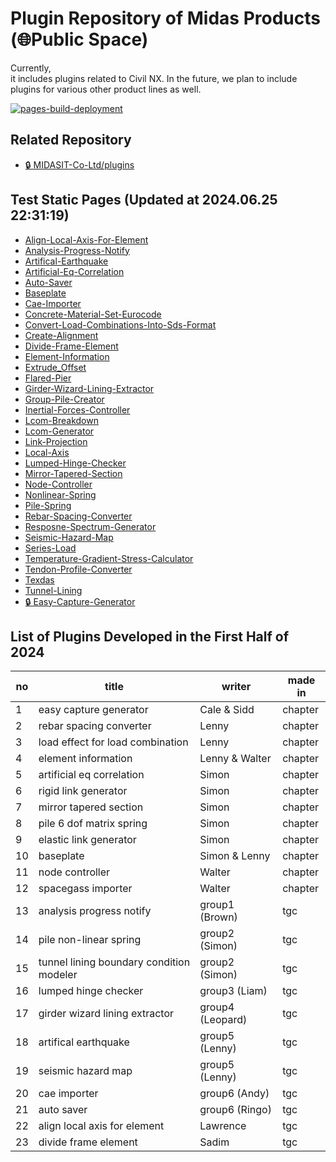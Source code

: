 # Plugin Repository of Midas Products (🌐Public Space)
Currently,  
it includes plugins related to Civil NX. In the future, we plan to include plugins for various other product lines as well.

[![pages-build-deployment](https://github.com/midasit-dev/plugintest/actions/workflows/pages/pages-build-deployment/badge.svg?branch=main)](https://github.com/midasit-dev/plugintest/actions/workflows/pages/pages-build-deployment)

## Related Repository
- [🔒 MIDASIT-Co-Ltd/plugins](https://github.com/MIDASIT-Co-Ltd/plugins)

## Test Static Pages (Updated at 2024.06.25 22:31:19)
- [Align-Local-Axis-For-Element](https://midasit-dev.github.io/plugins/align-local-axis-for-element)
- [Analysis-Progress-Notify](https://midasit-dev.github.io/plugins/analysis-progress-notify)
- [Artifical-Earthquake](https://midasit-dev.github.io/plugins/artifical-earthquake)
- [Artificial-Eq-Correlation](https://midasit-dev.github.io/plugins/artificial-eq-correlation)
- [Auto-Saver](https://midasit-dev.github.io/plugins/auto-saver)
- [Baseplate](https://midasit-dev.github.io/plugins/baseplate)
- [Cae-Importer](https://midasit-dev.github.io/plugins/cae-importer)
- [Concrete-Material-Set-Eurocode](https://midasit-dev.github.io/plugins/concrete-material-set-eurocode)
- [Convert-Load-Combinations-Into-Sds-Format](https://midasit-dev.github.io/plugins/convert-load-combinations-into-sds-format)
- [Create-Alignment](https://midasit-dev.github.io/plugins/create-alignment)
- [Divide-Frame-Element](https://midasit-dev.github.io/plugins/divide-frame-element)
- [Element-Information](https://midasit-dev.github.io/plugins/element-information)
- [Extrude_Offset](https://midasit-dev.github.io/plugins/extrude_offset)
- [Flared-Pier](https://midasit-dev.github.io/plugins/flared-pier)
- [Girder-Wizard-Lining-Extractor](https://midasit-dev.github.io/plugins/girder-wizard-lining-extractor)
- [Group-Pile-Creator](https://midasit-dev.github.io/plugins/group-pile-creator)
- [Inertial-Forces-Controller](https://midasit-dev.github.io/plugins/inertial-forces-controller)
- [Lcom-Breakdown](https://midasit-dev.github.io/plugins/lcom-breakdown)
- [Lcom-Generator](https://midasit-dev.github.io/plugins/lcom-generator)
- [Link-Projection](https://midasit-dev.github.io/plugins/link-projection)
- [Local-Axis](https://midasit-dev.github.io/plugins/local-axis)
- [Lumped-Hinge-Checker](https://midasit-dev.github.io/plugins/lumped-hinge-checker)
- [Mirror-Tapered-Section](https://midasit-dev.github.io/plugins/mirror-tapered-section)
- [Node-Controller](https://midasit-dev.github.io/plugins/node-controller)
- [Nonlinear-Spring](https://midasit-dev.github.io/plugins/nonlinear-spring)
- [Pile-Spring](https://midasit-dev.github.io/plugins/pile-spring)
- [Rebar-Spacing-Converter](https://midasit-dev.github.io/plugins/rebar-spacing-converter)
- [Resposne-Spectrum-Generator](https://midasit-dev.github.io/plugins/resposne-spectrum-generator)
- [Seismic-Hazard-Map](https://midasit-dev.github.io/plugins/seismic-hazard-map)
- [Series-Load](https://midasit-dev.github.io/plugins/series-load)
- [Temperature-Gradient-Stress-Calculator](https://midasit-dev.github.io/plugins/temperature-gradient-stress-calculator)
- [Tendon-Profile-Converter](https://midasit-dev.github.io/plugins/tendon-profile-converter)
- [Texdas](https://midasit-dev.github.io/plugins/texdas)
- [Tunnel-Lining](https://midasit-dev.github.io/plugins/tunnel-lining)
- [🔒 Easy-Capture-Generator](https://midasit-dev.github.io/plugins/easy-capture-generator)
  
## List of Plugins Developed in the First Half of 2024

| no | title                              | writer             | made in   |
|----|------------------------------------|--------------------|-----------|
| 1  | easy capture generator             | Cale & Sidd        | chapter   |
| 2  | rebar spacing converter            | Lenny              | chapter   |
| 3  | load effect for load combination   | Lenny              | chapter   |
| 4  | element information                | Lenny & Walter     | chapter   |
| 5  | artificial eq correlation          | Simon              | chapter   |
| 6  | rigid link generator               | Simon              | chapter   |
| 7  | mirror tapered section             | Simon              | chapter   |
| 8  | pile 6 dof matrix spring           | Simon              | chapter   |
| 9  | elastic link generator             | Simon              | chapter   |
| 10 | baseplate                          | Simon & Lenny      | chapter   |
| 11 | node controller                    | Walter             | chapter   |
| 12 | spacegass importer                 | Walter             | chapter   |
| 13 | analysis progress notify           | group1 (Brown)     | tgc       |
| 14 | pile non-linear spring             | group2 (Simon)     | tgc       |
| 15 | tunnel lining boundary condition modeler | group2 (Simon) | tgc       |
| 16 | lumped hinge checker               | group3 (Liam)      | tgc       |
| 17 | girder wizard lining extractor     | group4 (Leopard)   | tgc       |
| 18 | artifical earthquake               | group5 (Lenny)     | tgc       |
| 19 | seismic hazard map                 | group5 (Lenny)     | tgc       |
| 20 | cae importer                       | group6 (Andy)      | tgc       |
| 21 | auto saver                         | group6 (Ringo)     | tgc       |
| 22 | align local axis for element       | Lawrence           | tgc       |
| 23 | divide frame element               | Sadim              | tgc       |
